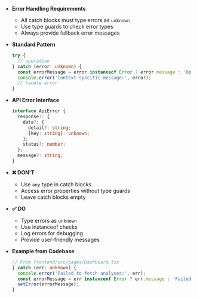 - **Error Handling Requirements**
  - All catch blocks must type errors as `unknown`
  - Use type guards to check error types
  - Always provide fallback error messages
  
- **Standard Pattern**
  ```typescript
  try {
    // operation
  } catch (error: unknown) {
    const errorMessage = error instanceof Error ? error.message : 'Operation failed';
    console.error('Context-specific message:', error);
    // handle error
  }
  ```

- **API Error Interface**
  ```typescript
  interface ApiError {
    response?: {
      data?: {
        detail?: string;
        [key: string]: unknown;
      };
      status?: number;
    };
    message?: string;
  }
  ```

- **❌ DON'T**
  - Use `any` type in catch blocks
  - Access error properties without type guards
  - Leave catch blocks empty

- **✅ DO**
  - Type errors as `unknown`
  - Use instanceof checks
  - Log errors for debugging
  - Provide user-friendly messages

- **Example from Codebase**
  ```typescript
  // From frontend/src/pages/Dashboard.tsx
  } catch (err: unknown) {
    console.error('Failed to fetch analyses:', err);
    const errorMessage = err instanceof Error ? err.message : 'Failed to fetch analyses';
    setError(errorMessage);
  }
  ```
